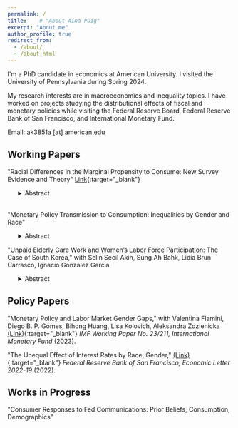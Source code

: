 ```yaml
---
permalink: /
title:    # "About Aina Puig"
excerpt: "About me"
author_profile: true
redirect_from: 
  - /about/
  - /about.html
---
```


I'm a PhD candidate in economics at American University. I visited the University of Pennsylvania during Spring 2024. 

My research interests are in macroeconomics and inequality topics. I have worked on projects studying the distributional effects of fiscal and monetary policies while visiting the Federal Reserve Board, Federal Reserve Bank of San Francisco, and International Monetary Fund.

Email: ak3851a [at] american.edu


Working Papers
------
"Racial Differences in the Marginal Propensity to Consume: New Survey Evidence and Theory" [Link](http://ainapuig.github.io/files/papers/Paper_MPC_Race_AinaPuig.pdf){:target="_blank"}

<ul>
<details>
<summary>Abstract</summary> 
<br>
The racial wealth gap is large. An explanation for the persistence of this gap is that people spend their resources differently. Estimating the marginal propensity to consume (MPC) by race is crucial in understanding the wealth gap. I draw on survey data I collected to estimate MPCs by race. MPCs are considerably higher among black than white respondents, even after adjusting for characteristics such as age, education, and income. In the Consumer Expenditure Survey, black households consume a higher share of visible goods out of overall consumption to signal status than white households. However, black consumers have more of a need to signal status to compensate for perceptions of them having lower incomes. To match these facts, I introduce status compensation motives into a standard life-cycle model and show that this mechanism can account for 36% of the racial difference in MPCs. Models that include racial heterogeneity in earnings volatility, unemployment shocks, and expenses, but exclude status motives, do not match the data showing that black people's spending on visible goods increases with wealth. I use my model to show how understanding status spending motives can be used to address the racial wealth gap by estimating the size of a new policy to eliminate racial differences in wealth.
</details>
</ul>
<br>
<!-- "Monetary Policy Transmission to Consumption: Inequalities by Gender and Race" [Feb. 2024](http://ainapuig.github.io/files/papers/Paper_MPInequGR_APuig.pdf){:target="_blank"} -->
"Monetary Policy Transmission to Consumption: Inequalities by Gender and Race"

<ul>
<details>
<summary>Abstract</summary>
<br>
This paper finds evidence that contractionary monetary policy shocks increase consumption inequality by gender and race, along with increasing unemployment and income inequality. Following a 25 basis point contractionary shock, spending on durable goods falls by 7.5% for households headed by black women, while only 5% for households headed by white men. Contractionary shocks also lead households to substitute expenditures on essential non-durable goods and services for non-essentials and durable goods. Household characteristics such as education, debt, income, or composition do not explain all gender and racial differences in consumption responses. I estimate the marginal propensity to consume following monetary policy shocks and find that it is larger for durable goods than non-durable goods and services. Lastly, I find that contractionary, rather than expansionary, shocks drive overall household consumption responses.
</details>
</ul>


"Unpaid Elderly Care Work and Women’s Labor Force Participation: The Case of South Korea," with Selin Secil Akin, Sung Ah Bahk,
Lidia Brun Carrasco, Ignacio Gonzalez Garcia

<ul>
<details>
<summary>Abstract</summary>
<br>
This study investigates the impact of Korea's universal long-term care insurance (LTCI) system, implemented in 2008, on the labor market outcomes of family caregivers. We exploit multiple discontinuities in LTCI benefits to estimate their effect on caregivers' employment. Analyzing data from a nationally representative survey, we find a significant increase in labor force participation among women attributable to LTCI benefits, while no corresponding effect is observed for men. Additionally, the benefits reduce the likelihood of women engaging in family caregiving as their primary activity, underscoring the gender-differentiated impact of Korea's LTCI. These findings highlight the crucial role of LTC policies in shaping labor market outcomes for caregivers, with notable implications for female labor supply dynamics.
</details>
</ul>


Policy Papers
------
"Monetary Policy and Labor Market Gender Gaps," with Valentina Flamini, Diego B. P. Gomes, Bihong Huang, Lisa Kolovich, Aleksandra Zdzienicka [(Link)](https://www.imf.org/en/Publications/WP/Issues/2023/09/29/Monetary-Policy-and-Labor-Market-Gender-Gaps-539650){:target="_blank"} _IMF Working Paper No. 23/211, International Monetary Fund_ (2023).

"The Unequal Effect of Interest Rates by Race, Gender," [(Link)](https://www.frbsf.org/economic-research/publications/economic-letter/2022/august/unequal-effect-interest-rates-by-race-and-gender/){:target="_blank"} _Federal Reserve Bank of San Francisco, Economic Letter  2022-19_ (2022). 


Works in Progress
------
"Consumer Responses to Fed Communications: Prior Beliefs, Consumption, Demographics"

